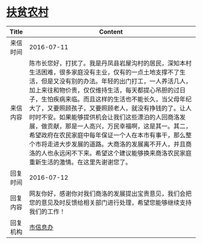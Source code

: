 # <a href="http://www.shangluo.gov.cn/zmhd/ldxxxx.jsp?urltype=leadermail.LeaderMailContentUrl&wbtreeid=1112&leadermailid=3709">扶贫农村</a>
| Title |                                                                                                                                                         Content                                                                                                                                                         |
|:-----:|-------------------------------------------------------------------------------------------------------------------------------------------------------------------------------------------------------------------------------------------------------------------------------------------------------------------------|
| 来信时间  | 2016-07-11                                                                                                                                                                                                                                                                                                              |
| 来信内容  | 陈市长您好，打扰了。我是丹凤县岩屋沟村的居民，深知本村生活困难，很多家庭没有主业，仅有的一点土地支撑不了生活，但是又没有别的办法。年轻的出门打工，一人养活几人，加上来往和物价贵，仅仅维持生活，每天都提心吊胆的过日子，生怕疾病来临。而且这样的生活也不能长久，当父母年纪大了，又要照顾孩子，又要照顾老人，就没有挣钱的了。让人时时不安。如果能够提供机会让我们这些漂泊的人回商洛发展，做贡献，那是一人高兴，万民幸福啊，这是其一。其二，希望政府在农民家庭中每年保证一个人在本市有事干，那么整个市将走进大步发展的道路。大商洛的发展离不开人，并且商洛的人也永远闲不下来。希望这个建议能够换来商洛农民家庭重新生活的激情。在这里先谢谢您了。 |
| 回复时间  | 2016-07-12                                                                                                                                                                                                                                                                                                              |
| 回复内容  | 网友你好，感谢你对我们商洛的发展提出宝贵意见，我们会把您的意见及时反馈给相关部门进行处理，希望您能够继续支持我们的工作！                                                                                                                                                                                                                                                            |
| 回复机构  | <a href="../../categories/agencies/市信息办.md">市信息办</a>                                                                                                                                                                                                                                                                      |